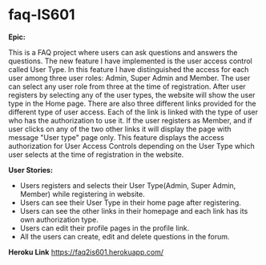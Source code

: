 # faq-IS601

**Epic:**

This is a FAQ project where users can ask questions and answers the questions.
The new feature I have implemented is the user access control called User Type. 
In this feature I have distinguished the access for each user among three user roles: Admin, Super Admin and Member.
The user can select any user role from three at the time of registration. 
After user registers by selecting any of the user types, the website will show the user type in the Home page. 
There are also three different links provided for the different type of user access. 
Each of the link is linked with the type of user who has the authorization to use it. 
If the user registers as Member, and if user clicks on any of the two other links it will display the page with message "User type" page only.
This feature displays the access authorization for User Access Controls depending on the User Type which user selects at the time of registration in the website.

**User Stories:**

* Users registers and selects their User Type(Admin, Super Admin, Member) while registering in website.
* Users can see their User Type in their home page after registering.
* Users can see the other links in their homepage and each link has its own authorization type.
* Users can edit their profile pages in the profile link.
* All the users can create, edit and delete questions in the forum.


**Heroku Link**
https://faq2is601.herokuapp.com/ 
